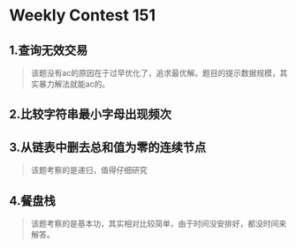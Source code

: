 # Weekly Contest 151 

## 1.查询无效交易
> 该题没有ac的原因在于过早优化了，追求最优解。题目的提示数据规模，其实暴力解法就能ac的。
## 2.比较字符串最小字母出现频次
## 3.从链表中删去总和值为零的连续节点
> 该题考察的是递归，值得仔细研究
## 4.餐盘栈
> 该题考察的是基本功，其实相对比较简单，由于时间没安排好，都没时间来解答。
